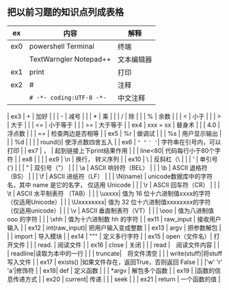 
## 把以前习题的知识点列成表格

 | ex | 内容 | 解释 |
 | --- | --- | --- |
 | ex0 | powershell Terminal | 终端 |
 |    | TextWarngler Notepad++| 文本编辑器 |
 | ex1 | print | 打印 |
 | ex2 | #     | 注释 |
 |     |` # -*- coding:UTF-8 -*- `| 中文注释 |
 
 
| ex3 | +     | 加好 |
|    | -     | 减号 |
|    | *     | 乘 |
|    | /     | 除 |
|    | %     | 余数 | 
|    | <     | 小于 |
|    | >     | 大于 |
|    | <=    | 小于等于 |
|   | >=    | 大于等于 |
| ex4 | xxx = xx | 替身术 |
|   | 4.0   | 浮点数 |
|    | ==    | 检查两边是否相等 |
| ex5 | %r    | 做调试 |
|    | %s    | 用户显示输出 |
|    | %d    |  |
|    | round()| 使浮点数四舍五入 |
| ex6 | `" "` `' '`| 字符串在引号内，可以打印 |
| ex7 | ，    | 起到链接上下print结果作用 |
|     | line<80| 代码每行小于80个字符 |
| ex8 |    |           |
| ex9 | \n   | 换行， 转义序列 |
| ex10 | \\   | 反斜杠（\ |
|    | \'   | 单引号(') |
|   | \"   | 双引号（"） |
|    | \a   | ASCII 响铃符（BEL） |
|   | \b   | ASCII 退格符（BS） |
|    | \f   | ASCII 进纸符（LF） |
|    | \N(name) | unicode数据库中的字符名，其中 name 是它的名字， 仅适用 Unicode |
|    | \r   | ASCII 回车符（CR） |
|    | \t   | ASCII 水平制表符 （TAB）|
|    | \uxxxx| 值为 16 位十六进制值xxxx的字符（仅适用Unicode）|
|    | \Uxxxxxxxx| 值为 32 位十六进制值xxxxxxxx的字符（仅适用unicode）|
|    | \v   | ASCII 垂直制表符（VT）|
|    | \ooo | 值为八进制值 ooo 的字符 |
|    | \xhh | 值为十六进制数 hh 的字符 |
| ex11 | raw_input | 接收用户输入 |
| ex12 | int(raw_input)| 把用户输入变成整数 |
| ex13 | argv | 把参数解包 |
|      | import | 导入模块 |
| ex14 | """  | 定义多行字符 |
| ex15 | open（文件名）| 打开文件 |
|    | read. | 阅读文件 |
| ex16 | close | 关闭 |
|      | read  |　阅读文件内容 |
|    | readline|读取为本中的一行 |
|    | truncate|　将文件清空 |
|    | write(stuff)|将stuff 写入文件 |
| ex17 | exists() |如果文件存在，返回True，否则返回 False |
|    |'w' 'r' 'a'|修饰符 |
| ex18| def  | 定义函数 |
|   | *argv | 解包多个函数 |
| ex19 |  |函数的信息传递方式 |
| ex20 | current| 传递 |
|    | seek   |       |
| ex21 | return | 一个函数的值 |

